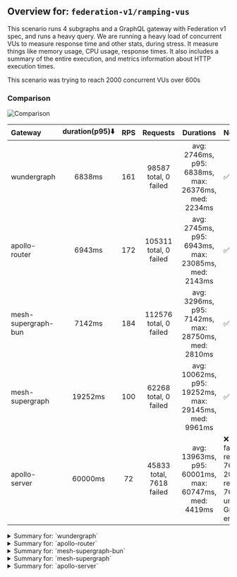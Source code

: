 ## Overview for: `federation-v1/ramping-vus`


This scenario runs 4 subgraphs and a GraphQL gateway with Federation v1 spec, and runs a heavy query. We are running a heavy load of concurrent VUs to measure response time and other stats, during stress. It measure things like memory usage, CPU usage, response times. It also includes a summary of the entire execution, and metrics information about HTTP execution times.


This scenario was trying to reach 2000 concurrent VUs over 600s


### Comparison


<img src="https://imagedelivery.net/KYe9TScr4TldYHA48pczVg/ff3d05b3-b5aa-44d2-beb6-a1a83b3af800/public" alt="Comparison" />


| Gateway             | duration(p95)⬇️ |  RPS  |         Requests         |                       Durations                       | Notes                                                                          |
| :------------------ | :-------------: | :---: | :----------------------: | :---------------------------------------------------: | :----------------------------------------------------------------------------- |
| wundergraph         |     6838ms      |  161  |  98587 total, 0 failed   |  avg: 2746ms, p95: 6838ms, max: 26376ms, med: 2234ms  | ✅                                                                              |
| apollo-router       |     6943ms      |  172  |  105311 total, 0 failed  |  avg: 2745ms, p95: 6943ms, max: 23085ms, med: 2143ms  | ✅                                                                              |
| mesh-supergraph-bun |     7142ms      |  184  |  112576 total, 0 failed  |  avg: 3296ms, p95: 7142ms, max: 28750ms, med: 2810ms  | ✅                                                                              |
| mesh-supergraph     |     19252ms     |  100  |  62268 total, 0 failed   | avg: 10062ms, p95: 19252ms, max: 29145ms, med: 9961ms | ✅                                                                              |
| apollo-server       |     60000ms     |  72   | 45833 total, 7618 failed | avg: 13963ms, p95: 60001ms, max: 60747ms, med: 4419ms | ❌ 7618 failed requests, 7618 non-200 responses, 7618 unexpected GraphQL errors |



<details>
  <summary>Summary for: `wundergraph`</summary>

  **K6 Output**




```
     ✓ response code was 200
     ✓ no graphql errors
     ✓ valid response structure

     checks.........................: 100.00% ✓ 295761     ✗ 0     
     data_received..................: 8.7 GB  14 MB/s
     data_sent......................: 117 MB  192 kB/s
     http_req_blocked...............: avg=48.17ms  min=1.62µs  med=3.62µs  max=18.88s p(90)=5.76µs   p(95)=10.62µs 
     http_req_connecting............: avg=45.09ms  min=0s      med=0s      max=18.88s p(90)=0s       p(95)=0s      
     http_req_duration..............: avg=2.74s    min=8.08ms  med=2.23s   max=26.37s p(90)=5.77s    p(95)=6.83s   
       { expected_response:true }...: avg=2.74s    min=8.08ms  med=2.23s   max=26.37s p(90)=5.77s    p(95)=6.83s   
     http_req_failed................: 0.00%   ✓ 0          ✗ 98587 
     http_req_receiving.............: avg=645.87ms min=29.28µs med=82.94µs max=22.56s p(90)=2.14s    p(95)=3.97s   
     http_req_sending...............: avg=76.72ms  min=7.59µs  med=15.41µs max=17.72s p(90)=133.74µs p(95)=180.63ms
     http_req_tls_handshaking.......: avg=0s       min=0s      med=0s      max=0s     p(90)=0s       p(95)=0s      
     http_req_waiting...............: avg=2.02s    min=7.94ms  med=1.66s   max=12.18s p(90)=4.4s     p(95)=5.51s   
     http_reqs......................: 98587   161.615641/s
     iteration_duration.............: avg=6.16s    min=18.81ms med=4.93s   max=45.39s p(90)=13.22s   p(95)=16.46s  
     iterations.....................: 98587   161.615641/s
     vus............................: 7       min=7        max=2000
     vus_max........................: 2000    min=2000     max=2000
```


**Performance Overview**


<img src="https://imagedelivery.net/KYe9TScr4TldYHA48pczVg/74be661a-bc4f-47ab-01e1-7306d1c7b600/public" alt="Performance Overview" />


**Subgraphs Overview**


<img src="https://imagedelivery.net/KYe9TScr4TldYHA48pczVg/1d1c6d8c-2692-484d-3890-d34190588b00/public" alt="Subgraphs Overview" />


**HTTP Overview**


<img src="https://imagedelivery.net/KYe9TScr4TldYHA48pczVg/5c37c1fc-499b-4091-db0e-3e5e71d19600/public" alt="HTTP Overview" />


  </details>

<details>
  <summary>Summary for: `apollo-router`</summary>

  **K6 Output**




```
     ✓ response code was 200
     ✓ no graphql errors
     ✓ valid response structure

     checks.........................: 100.00% ✓ 315933     ✗ 0     
     data_received..................: 9.2 GB  15 MB/s
     data_sent......................: 125 MB  204 kB/s
     http_req_blocked...............: avg=42.96ms  min=1.53µs  med=3.51µs  max=18.66s p(90)=5.66µs   p(95)=9.88µs  
     http_req_connecting............: avg=41.08ms  min=0s      med=0s      max=18.66s p(90)=0s       p(95)=0s      
     http_req_duration..............: avg=2.74s    min=9.08ms  med=2.14s   max=23.08s p(90)=5.78s    p(95)=6.94s   
       { expected_response:true }...: avg=2.74s    min=9.08ms  med=2.14s   max=23.08s p(90)=5.78s    p(95)=6.94s   
     http_req_failed................: 0.00%   ✓ 0          ✗ 105311
     http_req_receiving.............: avg=564.68ms min=26µs    med=72.63µs max=17.64s p(90)=1.76s    p(95)=3.78s   
     http_req_sending...............: avg=70.84ms  min=6.54µs  med=15.22µs max=16.69s p(90)=122.53µs p(95)=125.97ms
     http_req_tls_handshaking.......: avg=0s       min=0s      med=0s      max=0s     p(90)=0s       p(95)=0s      
     http_req_waiting...............: avg=2.1s     min=9.03ms  med=1.68s   max=13s    p(90)=4.75s    p(95)=5.57s   
     http_reqs......................: 105311  172.112416/s
     iteration_duration.............: avg=5.81s    min=18.12ms med=4.71s   max=41.5s  p(90)=12.43s   p(95)=15.16s  
     iterations.....................: 105311  172.112416/s
     vus............................: 179     min=51       max=1994
     vus_max........................: 2000    min=2000     max=2000
```


**Performance Overview**


<img src="https://imagedelivery.net/KYe9TScr4TldYHA48pczVg/78666d5f-68e8-4e58-9eb0-6b786b656000/public" alt="Performance Overview" />


**Subgraphs Overview**


<img src="https://imagedelivery.net/KYe9TScr4TldYHA48pczVg/06913f1f-7f95-4ded-7802-306173e92a00/public" alt="Subgraphs Overview" />


**HTTP Overview**


<img src="https://imagedelivery.net/KYe9TScr4TldYHA48pczVg/d86d0e73-8acd-43cb-ab42-fcf62e983d00/public" alt="HTTP Overview" />


  </details>

<details>
  <summary>Summary for: `mesh-supergraph-bun`</summary>

  **K6 Output**




```
     ✓ response code was 200
     ✓ no graphql errors
     ✓ valid response structure

     checks.........................: 100.00% ✓ 337728     ✗ 0     
     data_received..................: 9.9 GB  16 MB/s
     data_sent......................: 134 MB  219 kB/s
     http_req_blocked...............: avg=25.83ms  min=1.43µs  med=3.29µs  max=9.54s  p(90)=5.39µs   p(95)=7.54µs  
     http_req_connecting............: avg=24.66ms  min=0s      med=0s      max=9.54s  p(90)=0s       p(95)=0s      
     http_req_duration..............: avg=3.29s    min=13.75ms med=2.8s    max=28.75s p(90)=6.11s    p(95)=7.14s   
       { expected_response:true }...: avg=3.29s    min=13.75ms med=2.8s    max=28.75s p(90)=6.11s    p(95)=7.14s   
     http_req_failed................: 0.00%   ✓ 0          ✗ 112576
     http_req_receiving.............: avg=477.96ms min=28.06µs med=68.65µs max=23.57s p(90)=1.32s    p(95)=3.36s   
     http_req_sending...............: avg=58.45ms  min=6.98µs  med=14.24µs max=21.97s p(90)=127.78µs p(95)=101.75ms
     http_req_tls_handshaking.......: avg=0s       min=0s      med=0s      max=0s     p(90)=0s       p(95)=0s      
     http_req_waiting...............: avg=2.75s    min=9.98ms  med=2.35s   max=12.9s  p(90)=5.33s    p(95)=5.92s   
     http_reqs......................: 112576  184.543202/s
     iteration_duration.............: avg=5.47s    min=21.39ms med=4.52s   max=37.83s p(90)=11.43s   p(95)=13.77s  
     iterations.....................: 112576  184.543202/s
     vus............................: 298     min=51       max=1999
     vus_max........................: 2000    min=2000     max=2000
```


**Performance Overview**


<img src="https://imagedelivery.net/KYe9TScr4TldYHA48pczVg/d4968bec-e948-4122-2ec4-b55e6d592700/public" alt="Performance Overview" />


**Subgraphs Overview**


<img src="https://imagedelivery.net/KYe9TScr4TldYHA48pczVg/73a143d4-3704-4f6a-b1b2-3f02c7e1a800/public" alt="Subgraphs Overview" />


**HTTP Overview**


<img src="https://imagedelivery.net/KYe9TScr4TldYHA48pczVg/c0ac86aa-81b4-48d0-3971-b24e2ece6200/public" alt="HTTP Overview" />


  </details>

<details>
  <summary>Summary for: `mesh-supergraph`</summary>

  **K6 Output**




```
     ✓ response code was 200
     ✓ no graphql errors
     ✓ valid response structure

     checks.........................: 100.00% ✓ 186804     ✗ 0     
     data_received..................: 5.5 GB  8.8 MB/s
     data_sent......................: 74 MB   120 kB/s
     http_req_blocked...............: avg=3.93ms  min=1.68µs   med=3.93µs  max=1.63s  p(90)=6.53µs  p(95)=11.98µs 
     http_req_connecting............: avg=3.79ms  min=0s       med=0s      max=1.63s  p(90)=0s      p(95)=0s      
     http_req_duration..............: avg=10.06s  min=80.06ms  med=9.96s   max=29.14s p(90)=17.91s  p(95)=19.25s  
       { expected_response:true }...: avg=10.06s  min=80.06ms  med=9.96s   max=29.14s p(90)=17.91s  p(95)=19.25s  
     http_req_failed................: 0.00%   ✓ 0          ✗ 62268 
     http_req_receiving.............: avg=39.92ms min=31.19µs  med=74.79µs max=4.52s  p(90)=4.44ms  p(95)=159.62ms
     http_req_sending...............: avg=6.16ms  min=8.72µs   med=16.7µs  max=2.93s  p(90)=49.49µs p(95)=3.65ms  
     http_req_tls_handshaking.......: avg=0s      min=0s       med=0s      max=0s     p(90)=0s      p(95)=0s      
     http_req_waiting...............: avg=10.01s  min=79.78ms  med=9.94s   max=29.14s p(90)=17.73s  p(95)=19.16s  
     http_reqs......................: 62268   100.706585/s
     iteration_duration.............: avg=10.28s  min=153.49ms med=10.11s  max=30.75s p(90)=18.2s   p(95)=19.58s  
     iterations.....................: 62268   100.706585/s
     vus............................: 43      min=43       max=1999
     vus_max........................: 2000    min=2000     max=2000
```


**Performance Overview**


<img src="https://imagedelivery.net/KYe9TScr4TldYHA48pczVg/1057bf5b-b332-4444-a4ae-e4dac4bab600/public" alt="Performance Overview" />


**Subgraphs Overview**


<img src="https://imagedelivery.net/KYe9TScr4TldYHA48pczVg/d61a311b-d5dc-470a-079d-874936e46b00/public" alt="Subgraphs Overview" />


**HTTP Overview**


<img src="https://imagedelivery.net/KYe9TScr4TldYHA48pczVg/1477492d-3c6b-43e5-4cdb-ef5108ee3000/public" alt="HTTP Overview" />


  </details>

<details>
  <summary>Summary for: `apollo-server`</summary>

  **K6 Output**




```
     ✗ response code was 200
      ↳  83% — ✓ 38215 / ✗ 7618
     ✗ no graphql errors
      ↳  83% — ✓ 38215 / ✗ 7618
     ✓ valid response structure

     checks.........................: 88.26% ✓ 114645    ✗ 15236 
     data_received..................: 3.4 GB 5.3 MB/s
     data_sent......................: 55 MB  86 kB/s
     http_req_blocked...............: avg=581.41µs min=1.56µs   med=3.37µs   max=295.84ms p(90)=241.14µs p(95)=667.56µs
     http_req_connecting............: avg=556.59µs min=0s       med=0s       max=253.95ms p(90)=195.74µs p(95)=572.22µs
     http_req_duration..............: avg=13.96s   min=106.94ms med=4.41s    max=1m0s     p(90)=1m0s     p(95)=1m0s    
       { expected_response:true }...: avg=4.78s    min=106.94ms med=4.28s    max=59.79s   p(90)=5.52s    p(95)=6.19s   
     http_req_failed................: 16.62% ✓ 7618      ✗ 38215 
     http_req_receiving.............: avg=281.02µs min=0s       med=102.72µs max=177.89ms p(90)=178.06µs p(95)=244.65µs
     http_req_sending...............: avg=206.58µs min=8.35µs   med=16.34µs  max=269.93ms p(90)=43.06µs  p(95)=75.03µs 
     http_req_tls_handshaking.......: avg=0s       min=0s       med=0s       max=0s       p(90)=0s       p(95)=0s      
     http_req_waiting...............: avg=13.96s   min=106.83ms med=4.41s    max=1m0s     p(90)=1m0s     p(95)=1m0s    
     http_reqs......................: 45833  72.266943/s
     iteration_duration.............: avg=13.97s   min=118.54ms med=4.43s    max=1m0s     p(90)=1m0s     p(95)=1m0s    
     iterations.....................: 45833  72.266943/s
     vus............................: 39     min=39      max=2000
     vus_max........................: 2000   min=2000    max=2000
```


**Performance Overview**


<img src="https://imagedelivery.net/KYe9TScr4TldYHA48pczVg/86d61d52-e2ad-4d67-4660-30932fa84200/public" alt="Performance Overview" />


**Subgraphs Overview**


<img src="https://imagedelivery.net/KYe9TScr4TldYHA48pczVg/89cc327d-5f66-4694-032f-ab250b7f1000/public" alt="Subgraphs Overview" />


**HTTP Overview**


<img src="https://imagedelivery.net/KYe9TScr4TldYHA48pczVg/2db68cd6-aeb6-46fd-0b02-5d7dac59f700/public" alt="HTTP Overview" />


  </details>